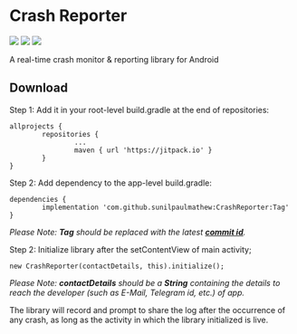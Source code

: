 # Crash Reporter

![](https://img.shields.io/github/languages/top/sunilpaulmathew/CrashReporter)
![](https://img.shields.io/github/contributors/sunilpaulmathew/CrashReporter)
![](https://img.shields.io/github/license/sunilpaulmathew/CrashReporter)

A real-time crash monitor & reporting library for Android

## Download

Step 1: Add it in your root-level build.gradle at the end of repositories:
```
allprojects {
        repositories {
                ...
                maven { url 'https://jitpack.io' }
        }
}
```

Step 2: Add dependency to the app-level build.gradle:
```
dependencies {
        implementation 'com.github.sunilpaulmathew:CrashReporter:Tag'
}
```
*Please Note: **Tag** should be replaced with the latest **[commit id](https://github.com/sunilpaulmathew/CrashReporter/commits/master)**.*

Step 2: Initialize library after the setContentView of main activity;
```
new CrashReporter(contactDetails, this).initialize();
```

*Please Note: **contactDetails** should be a **String** containing the details to reach the developer (such as E-Mail, Telegram id, etc.) of app.*

The library will record and prompt to share the log after the occurrence of any crash, as long as the activity in which the library initialized is live.